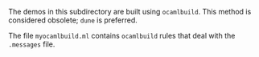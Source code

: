 The demos in this subdirectory are built using `ocamlbuild`.
This method is considered obsolete; `dune` is preferred.

The file `myocamlbuild.ml` contains `ocamlbuild` rules that
deal with the `.messages` file.
